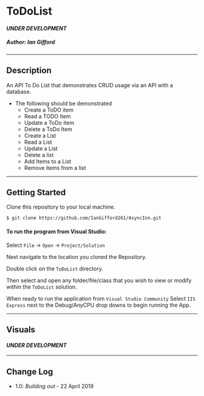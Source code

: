 # ToDoList

#### *UNDER DEVELOPMENT*

##### *Author: Ian Gifford*

------------------------------

## Description

An API To Do List that demonstrates CRUD usage via an API with a database.

- The following should be demonstrated
  - Create a ToDO item
  - Read a TODO Item
  - Update a ToDo item
  - Delete a ToDo Item
  - Create a List
  - Read a List
  - Update a List
  - Delete a list
  - Add Items to a List
  - Remove items from a list
------------------------------

## Getting Started
Clone this repository to your local machine.
```
$ git clone https://github.com/IanGifford261/AsyncInn.git
```
#### To run the program from Visual Studio:
Select ```File``` -> ```Open``` -> ```Project/Solution```

Next navigate to the location you cloned the Repository.

Double click on the ```ToDoList``` directory.

Then select and open any folder/file/class that you wish to view or modify within the  ```ToDoList``` solution.

When ready to run the application from ```Visual Studio Community``` Select ```IIS Express``` next to the Debug/AnyCPU drop downs to begin running the App.


------------------------------

## Visuals

#### *UNDER DEVELOPMENT*
------------------------------

## Change Log
- 1.0: *Building out* - 22 April 2019
